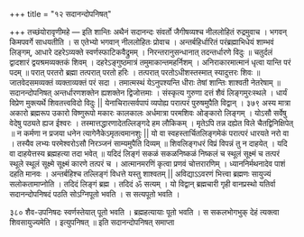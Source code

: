 +++
title = "१२ सदानन्दोपनिषत्"

+++
तच्छंयोरावृणीमहे — इति शान्तिः 
अथैनं सदानन्दः संवर्तो जैगीषव्यश्च नीललोहितं रुद्रमुवाच । भगवन् किमपवर्गे साधयतीति । स एतेभ्यो भगवान् नीललोहितः प्रोवाच । अन्तर्बहिर्धारितं परंब्रह्माभिधेयं शाम्भवं लिङ्गम्, 
आधारे दहरेऽव्यक्ते स्वर्णस्फाटिकवैद्रुमम् । निरन्तरानुसन्धानात् तदन्तर्धारणे विदुः ॥ चतुर्दलं द्वादशारं द्वयश्रमव्यक्तकं शिवम् । दहरेऽङ्गुष्ठमात्रं तमुमाकान्तमहर्निशम् । अनिराकारमात्मानं धृत्वा यान्ति परं पदम् ॥ परात् परतरो ब्रह्मा तत्परात् परतो हरिः । तत्परात् परतोऽधीशस्तस्मात् स्यादुत्तरः शिवः ॥ जातवेदसमव्यक्तं व्यक्ताव्यक्तं परं सदा । तमात्मस्थं येऽनुपश्यन्ति धीराः 
तेषां शान्तिः शाश्वती नेतरेषाम् ॥ 
सदानन्दोपनिषत् 
अन्तर्धारणशक्तेन ह्यशक्तेन द्विजोत्तमाः । 
संस्कृत्य गुरुणा दत्तं शैवं लिङ्गमुरःस्थले । 
धार्यं विप्रेण मुक्त्यर्थे शिवतत्त्वविदो विदुः || 
येनाचिरात्सर्वपापं व्यपोह्य परात्परं पुरुषमुपैति विद्वान् । 
३७९ 
अस्य मात्रा अकारो ब्रह्मरूप उकारो विष्णुरूपो मकारः कालकालः अर्धमात्रा परमशिवः ओङ्कारो लिङ्गम् । 
योऽसौ सर्वेषु वेदेषु पठ्यते ह्यज ईश्वरः । तस्मात्तद्धारणादेतल्लिङ्गदे हम लौकिकम् । मृतेऽपि तन्न दह्येत विले चैतद्विनिक्षिपेत् ॥ 
न कर्मणा न प्रजया धनेन त्यागेनैकेऽमृतत्वमानशुः || यो वा स्वहस्तार्चितलिङ्गमेकं परात्परं धारयते नरो वा । तस्यैव लभ्यः परमेश्वरोऽसौ निरञ्जनं साम्यमुपैति दिव्यम् ॥ शिवलिङ्गधरं विप्रं विपन्नं तु न दाहयेत् । 
यदि वा दाहयेत्तस्य ब्रह्महत्या तदा भवेत् ॥ 
यदिदं लिङ्गं सकळं सकळनिष्कळं निष्कलं च स्थूलं सूक्ष्मं च तत्परं स्थूले स्थूलं सूक्ष्मे सूक्ष्मं कारणे तत्परं च । 
आत्मानमरणिं कृत्वा प्रणवं चोत्तरारणिम् । 
ध्याननिर्मथनादेव पाशं दहति मानवः । 
अन्तर्बहिश्च तल्लिङ्गं विधत्ते यस्तु शाश्वतम् || 
अविद्याऽऽवरणं भित्त्वा ब्रह्मणः सायुज्यं सलोकतामाप्नोति । तदिदं लिङ्गं ब्रह्म । तदिदं ॐ सत्यम् । यो विद्वान् ब्रह्मचारी गृही वानप्रस्थो यतिर्वा सदानन्दोपनिषदं पठति सोऽग्निपूतो भवति । स सत्यपूतो भवति । 
 
३८० 
शैव-उपनिषदः 
स्वर्णस्तेयात् पूतो भवति । ब्रह्महत्यायाः पूतो भवति । स सकलभोगभुक् देहं त्यक्त्वा शिवसायुज्यमेति । इत्युपनिषत् ॥ 
इति सदानन्दोपनिषत् समाप्ता 